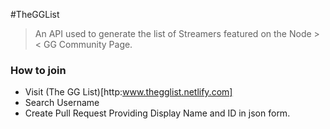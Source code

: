#TheGGList

> An API used to generate the list of Streamers featured on the Node >< GG Community Page.


### How to join

- Visit (The GG List)[http:www.thegglist.netlify.com]
- Search Username
- Create Pull Request Providing Display Name and ID in json form.